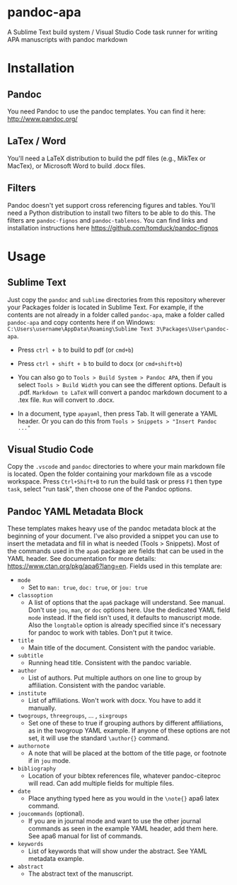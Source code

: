# pandoc-apa

A Sublime Text build system / Visual Studio Code task runner for writing APA manuscripts with pandoc markdown

# Installation

## Pandoc

You need Pandoc to use the pandoc templates. You can find it here: <http://www.pandoc.org/>

## LaTex / Word

You'll need a LaTeX distribution to build the pdf files (e.g., MikTex or MacTex), or Microsoft Word to build .docx files.

## Filters

Pandoc doesn't yet support cross referencing figures and tables. You'll need a Python distribution to install two filters to be able to do this. The filters are `pandoc-fignos` and `pandoc-tablenos`. You can find links and installation instructions here <https://github.com/tomduck/pandoc-fignos>

# Usage

## Sublime Text

Just copy the `pandoc` and `sublime` directories from this repository wherever your Packages folder is located in Sublime Text. For example, if the contents are not already in a folder called `pandoc-apa`, make a folder called `pandoc-apa` and copy contents here if on Windows: `C:\Users\username\AppData\Roaming\Sublime Text 3\Packages\User\pandoc-apa`.

- Press `ctrl + b` to build to pdf (or `cmd+b`)

- Press `ctrl + shift + b` to build to docx (or `cmd+shift+b`)

- You can also go to `Tools > Build System > Pandoc APA`, then if you select `Tools > Build Width` you can see the different options. Default is .pdf. `Markdown to LaTeX` will convert a pandoc markdown document to a .tex file. `Run` will convert to .docx.

- In a document, type `apayaml`, then press Tab. It will generate a YAML header. Or you can do this from `Tools > Snippets > "Insert Pandoc ..."`

## Visual Studio Code


Copy the `.vscode` and `pandoc` directories to where your main markdown file is located. 
Open the folder containing your markdown file as a vscode workspace. 
Press `Ctrl+Shift+B` to run the build task or press `F1` then type `task`, select "run task", then choose one of the Pandoc options.


## Pandoc YAML Metadata Block

These templates makes heavy use of the pandoc metadata block at the beginning of your document. I've also provided a snippet you can use to insert the metadata and fill in what is needed (Tools > Snippets). Most of the commands used in the `apa6` package are fields that can be used in the YAML header. See documentation for more details: <https://www.ctan.org/pkg/apa6?lang=en>. Fields used in this template are:

- `mode`
    - Set to `man: true`, `doc: true`, or `jou: true`
- `classoption`
    - A list of options that the `apa6` package will understand. See manual. Don't use `jou`, `man`, or `doc` options here. Use the dedicated YAML field `mode` instead. If the field isn't used, it defaults to manuscript mode. Also the `longtable` option is already specified since it's necessary for pandoc to work with tables. Don't put it twice.
- `title`
    - Main title of the document. Consistent with the pandoc variable.
- `subtitle`
    - Running head title. Consistent with the pandoc variable.
- `author`
    - List of authors. Put multiple authors on one line to group by affiliation. Consistent with the pandoc variable.
- `institute`
    - List of affiliations. Won't work with docx. You have to add it manually.
- `twogroups`, `threegroups`, ... , `sixgroups`
    - Set one of these to true if grouping authors by different affiliations, as in the twogroup YAML example. If anyone of these options are not set, it will use the standard `\author{}` command.
- `authornote`
    - A note that will be placed at the bottom of the title page, or footnote if in `jou` mode.
- `bibliography`
    - Location of your bibtex references file, whatever pandoc-citeproc will read. Can add multiple fields for multiple files.
- `date`
    - Place anything typed here as you would in the `\note{}` apa6 latex command.
- `joucommands` (optional).
    - If you are in journal mode and want to use the other journal commands as seen in the example YAML header, add them here. See apa6 manual for list of commands.
- `keywords`
    - List of keywords that will show under the abstract. See YAML metadata example.
- `abstract`
    - The abstract text of the manuscript.
